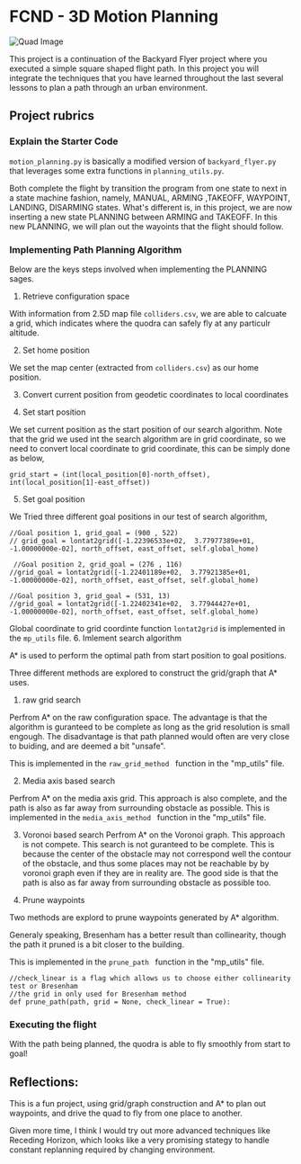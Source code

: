 # FCND - 3D Motion Planning
![Quad Image](./misc/enroute.png)



This project is a continuation of the Backyard Flyer project where you executed a simple square shaped flight path. In this project you will integrate the techniques that you have learned throughout the last several lessons to plan a path through an urban environment.



## Project rubrics

### Explain the Starter Code

`motion_planning.py` is basically a modified version of `backyard_flyer.py` that leverages some extra functions in `planning_utils.py`. 

Both complete the flight by transition the program from one state to next in a state machine fashion, namely, MANUAL, ARMING ,TAKEOFF, WAYPOINT, LANDING, DISARMING states. What's different is, in this project, we are now inserting a new state PLANNING between ARMING and TAKEOFF. In this new PLANNING, we will plan out the wayoints that the flight should follow.

### Implementing Path Planning Algorithm

Below are the keys steps involved when implementing the PLANNING sages.

1. Retrieve configuration space

With information from 2.5D map file `colliders.csv`, we are able to calcuate a grid, which indicates where the quodra can safely fly at any particulr altitude. 

2. Set home position

We set the map center (extracted from `colliders.csv`) as our home position.

3. Convert current position from geodetic coordinates to local coordinates

4. Set start position

We set current position as the start position of our search algorithm. Note that the grid we used int the search algorithm are in grid coordinate, so we need to convert local coordinate to grid coordinate, this can be simply done as below,

```
grid_start = (int(local_position[0]-north_offset), int(local_position[1]-east_offset))
```

5. Set goal position

We Tried three different goal positions in our test of search algorithm,

```
//Goal position 1, grid_goal = (900 , 522)
// grid_goal = lontat2grid([-1.22396533e+02,  3.77977389e+01, -1.00000000e-02], north_offset, east_offset, self.global_home)

 //Goal position 2, grid_goal = (276 , 116)
//grid_goal = lontat2grid([-1.22401189e+02,  3.77921385e+01, -1.00000000e-02], north_offset, east_offset, self.global_home)
        
//Goal position 3, grid_goal = (531, 13)
//grid_goal = lontat2grid([-1.22402341e+02,  3.77944427e+01, -1.00000000e-02], north_offset, east_offset, self.global_home)

```
Global coordinate to grid coordinte function `lontat2grid` is implemented in the `mp_utils` file.
6. Imlement search algorithm

A* is used to perform the optimal path from start position to goal positions.

Three different methods are explored to construct the grid/graph that A* uses.

1. raw grid search 

Perfrom A* on the raw configuration space. The advantage is that the algorithm is guranteed to be complete as long as the grid resolution is small engough. The disadvantage is that path planned would often are very close to buiding, and are deemed a bit "unsafe".

This is implemented in the `raw_grid_method ` function in the "mp_utils" file.

2. Media axis based search

Perfrom A* on the media axis grid. This approach is also complete, and the path is also as far away from surrounding obstacle as possible. 
This is implemented in the `media_axis_method ` function in the "mp_utils" file.

3. Voronoi based search
Perfrom A* on the Voronoi graph. This approach is not compete. This search is not guranteed to be complete. This is because the center of the obstacle may not correspond well the contour of the obstacle, and thus some places may not be reachable by by voronoi graph even if they are in reality are. The good side is that the path is also as far away from surrounding obstacle as possible too.

7. Prune waypoints 

Two methods are explord to prune waypoints generated by A* algorithm.

Generaly speaking, Bresenham has a better result than collinearity, though the path it pruned is a bit closer to the building.

This is implemented in the `prune_path ` function in the "mp_utils" file.

```
//check_linear is a flag which allows us to choose either collinearity test or Bresenham
//the grid in only used for Bresenham method
def prune_path(path, grid = None, check_linear = True):
```

### Executing the flight

With the path being planned, the quodra is able to fly smoothly from start to goal! 

## Reflections:

This is a fun project, using grid/graph construction and A* to plan out waypoints, and drive the quad to fly from one place to another.

Given more time, I think I would try out more advanced techniques like Receding Horizon, which looks like a very promising stategy to handle constant replanning required by changing environment.
 

